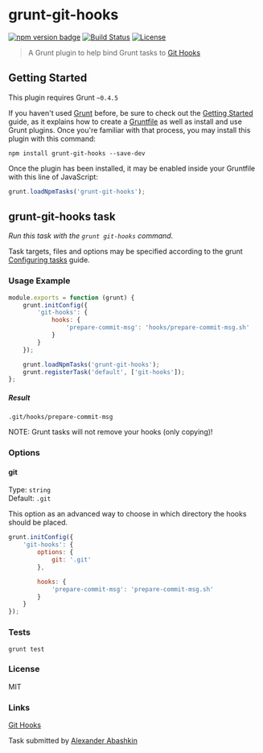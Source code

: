 # grunt-git-hooks

[![npm version badge](https://img.shields.io/npm/v/grunt-git-hooks.svg)](https://www.npmjs.org/package/grunt-git-hooks)
[![Build Status](https://travis-ci.org/monolithed/grunt-git-hooks.png)](https://travis-ci.org/monolithed/grunt-git-hooks)
[![License](https://img.shields.io/badge/license-MIT-brightgreen.svg)](LICENSE.txt)


> A Grunt plugin to help bind Grunt tasks to [Git Hooks](http://git-scm.com/docs/githooks)


## Getting Started
This plugin requires Grunt `~0.4.5`

If you haven't used [Grunt](http://gruntjs.com/) before, be sure to check out the [Getting Started](http://gruntjs.com/getting-started) guide, as it explains how to create a [Gruntfile](http://gruntjs.com/sample-gruntfile) as well as install and use Grunt plugins. Once you're familiar with that process, you may install this plugin with this command:

```shell
npm install grunt-git-hooks --save-dev
```

Once the plugin has been installed, it may be enabled inside your Gruntfile with this line of JavaScript:

```js
grunt.loadNpmTasks('grunt-git-hooks');
```

## grunt-git-hooks task

_Run this task with the `grunt git-hooks` command._

Task targets, files and options may be specified according to the grunt [Configuring tasks](http://gruntjs.com/configuring-tasks) guide.


### Usage Example

```js
module.exports = function (grunt) {
	grunt.initConfig({
		'git-hooks': {
			hooks: {
				'prepare-commit-msg': 'hooks/prepare-commit-msg.sh'
			}
		}
	});

	grunt.loadNpmTasks('grunt-git-hooks');
	grunt.registerTask('default', ['git-hooks']);
};
```

##### Result

```
.git/hooks/prepare-commit-msg
```

NOTE: Grunt tasks will not remove your hooks (only copying)!

### Options

#### git

Type: `string`<br />
Default: `.git`

This option as an advanced way to choose in which directory the hooks should be placed.

```js
grunt.initConfig({
	'git-hooks': {
		options: {
			git: '.git'
		},

		hooks: {
			'prepare-commit-msg': 'prepare-commit-msg.sh'
		}
	}
});
```

### Tests

```
grunt test
```

### License

MIT

### Links
[Git Hooks](http://git-scm.com/docs/githooks) <br />


Task submitted by [Alexander Abashkin](https://github.com/monolithed)
